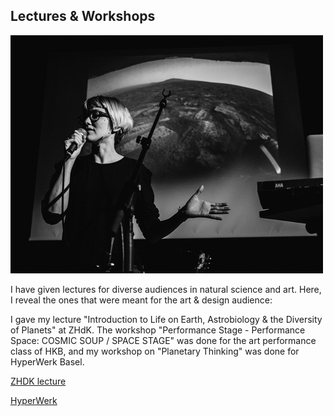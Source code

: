 ## Lectures & Workshops

![image alt title](/images/small/frankpowers.jpg)

I have given lectures for diverse audiences in natural science and art. Here, I reveal the ones that were meant for the art & design audience:

I gave my lecture "Introduction to Life on Earth, Astrobiology & the Diversity of Planets" at ZHdK. The workshop "Performance Stage - Performance Space: COSMIC SOUP / SPACE STAGE" was done for the art performance class of HKB, and my workshop on "Planetary Thinking" was done for HyperWerk Basel.

[ZHDK lecture](https://www.zhdk.ch/veranstaltung/35105)

[HyperWerk](https://www.fhnw.ch/de/die-fhnw/hochschulen/hgk/institute/institut-hyperwerk#)
